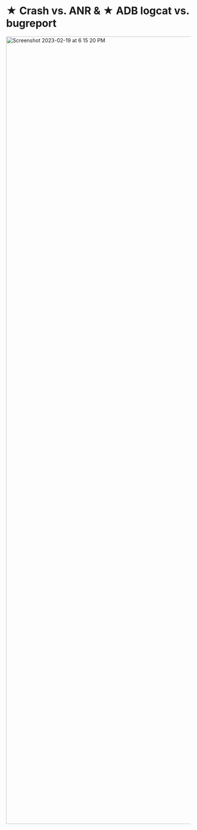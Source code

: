 # ★ Crash vs. ANR & ★ ADB logcat  vs. bugreport


<img width="2142" alt="Screenshot 2023-02-19 at 6 15 20 PM" src="https://user-images.githubusercontent.com/70295997/219994567-a408457d-5dc3-47e3-bb36-f8bf579d532c.png">
